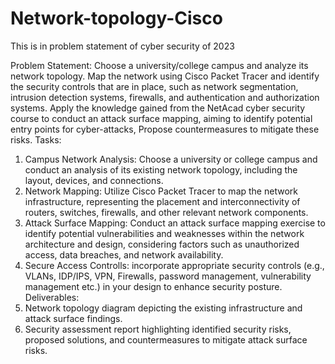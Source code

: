# Network-topology-Cisco
This is in problem statement of cyber security of 2023


Problem Statement: Choose a university/college campus and analyze its network topology. Map the network using Cisco Packet Tracer and identify the security controls that are in place, such as network segmentation, intrusion detection systems, firewalls, and authentication and authorization systems. Apply the knowledge gained from the NetAcad cyber security course to conduct an attack surface mapping, aiming to identify potential entry points for cyber-attacks, Propose countermeasures to mitigate these risks.
Tasks:
1. Campus Network Analysis: Choose a university or college campus and conduct an analysis of its existing network topology, including the layout, devices, and connections.
2. Network Mapping: Utilize Cisco Packet Tracer to map the network infrastructure, representing the placement and interconnectivity of routers, switches, firewalls, and other relevant network components.
3. Attack Surface Mapping: Conduct an attack surface mapping exercise to identify potential vulnerabilities and weaknesses within the network architecture and design, considering factors such as unauthorized access, data breaches, and network availability.
4. Secure Access Controlls: incorporate appropriate security controls (e.g., VLANs, IDP/IPS, VPN, Firewalls, password management, vulnerability management etc.) in your design to enhance security posture.
Deliverables:
1. Network topology diagram depicting the existing infrastructure and attack surface findings.
2. Security assessment report highlighting identified security risks, proposed solutions, and countermeasures to mitigate attack surface risks.
